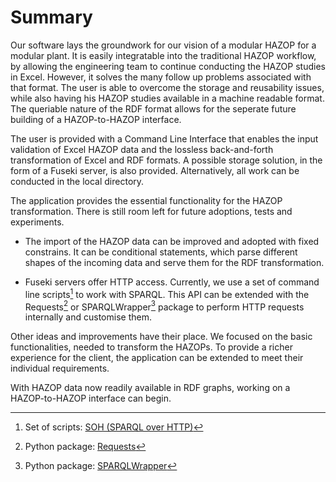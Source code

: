 # Summary

Our software lays the groundwork for our vision of a modular HAZOP for a modular plant. It is easily integratable into the traditional HAZOP workflow, by allowing the engineering team to continue conducting the HAZOP studies in Excel. However, it solves the many follow up problems associated with that format. The user is able to overcome the storage and reusability issues, while also having his HAZOP studies available in a machine readable format. The queriable nature of the RDF format allows for the seperate future building of a HAZOP-to-HAZOP interface.

The user is provided with a Command Line Interface that enables the input validation of Excel HAZOP data and the lossless back-and-forth transformation of Excel and RDF formats.
A possible storage solution, in the form of a Fuseki server, is also provided. Alternatively, all work can be conducted in the local directory.

The application provides the essential functionality for the HAZOP transformation. There is still room left for future adoptions, tests and experiments.

* The import of the HAZOP data can be improved and adopted with fixed constrains. It can be conditional statements, which parse different shapes of the incoming data and serve them for the RDF transformation.

* Fuseki servers offer HTTP access. Currently, we use a set of command line scripts[^2] to work with SPARQL. This API can be extended with the Requests[^3] or SPARQLWrapper[^4] package to perform HTTP requests internally and customise them.

Other ideas and improvements have their place. We focused on the basic functionalities, needed to transform the HAZOPs. To provide a richer experience for the client, the application can be extended to meet their individual requirements.

With HAZOP data now readily available in RDF graphs, working on a HAZOP-to-HAZOP interface can begin.

[^2]: Set of scripts: [SOH (SPARQL over HTTP)](https://jena.apache.org/documentation/fuseki2/soh.html)
[^3]: Python package: [Requests](https://docs.python-requests.org/en/master/)
[^4]: Python package: [SPARQLWrapper](https://rdflib.dev/sparqlwrapper/)

 

